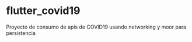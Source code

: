 # flutter_covid19
Proyecto de consumo de apis de COVID19 usando networking y moor para persistencia
